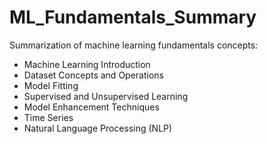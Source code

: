 # ML_Fundamentals_Summary
Summarization of machine learning fundamentals concepts:
- Machine Learning Introduction
- Dataset Concepts and Operations
- Model Fitting
- Supervised and Unsupervised Learning
- Model Enhancement Techniques
- Time Series
- Natural Language Processing (NLP)
